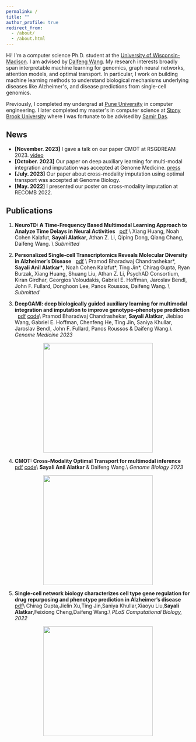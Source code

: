 ```yaml
---
permalink: /
title: ""
author_profile: true
redirect_from: 
  - /about/
  - /about.html
---
```


Hi! I'm a computer science Ph.D. student at the [University of Wisconsin-Madison](https://www.cs.wisc.edu/). I am advised by [Daifeng Wang](https://daifengwanglab.org/). My research interests broadly span interpretable machine learning for genomics, graph neural networks, attention models, and optimal transport. In particular, I work on building machine learning methods to understand biological mechanisms underlying diseases like Alzheimer's, and disease predictions from single-cell genomics.

Previously, I completed my undergrad at [Pune University](http://www.unipune.ac.in/) in computer engineering. I later completed my master's in computer science at [Stony Brook University](https://www.stonybrook.edu/) where I was fortunate to be advised by [Samir Das](https://www3.cs.stonybrook.edu/~samir/).

## News

- **[November. 2023]** I gave a talk on our paper CMOT at RSGDREAM 2023. [video](https://www.youtube.com/watch?v=nDTm6LGhP6I)
- **[October. 2023]** Our paper on deep auxiliary learning for multi-modal integration and imputation was accepted at Genome Medicine. [press](https://www.waisman.wisc.edu/2023/12/04/utilizing-ai-to-better-understand-the-genotype-phenotype-connection/)
- **[July. 2023]** Our paper about cross-modality imputation using optimal transport was accepted at Genome Biology.
- **[May. 2022]** I presented our poster on cross-modality imputation at RECOMB 2022.

## Publications
1. **NeuroTD: A Time-Frequency Based Multimodal Learning Approach to Analyze Time Delays in Neural Activities** &nbsp; [pdf](https://www.biorxiv.org/content/10.1101/2024.10.28.620662v1) \\
   Xiang Huang,  Noah Cohen Kalafut, **Sayali Alatkar**, Athan Z. Li, Qiping Dong, Qiang Chang,  Daifeng Wang. \\
   *Submitted*

2. **Personalized Single-cell Transcriptomics Reveals Molecular Diversity in Alzheimer’s Disease** &nbsp; [pdf](https://www.medrxiv.org/content/10.1101/2024.11.01.24316589v1) \\
   Pramod Bharadwaj Chandrashekar\*, <b>Sayali Anil Alatkar\*</b>, Noah Cohen Kalafut\*, Ting Jin\*, Chirag Gupta, Ryan Burzak, Xiang Huang, Shuang Liu, Athan Z. Li, PsychAD Consortium, Kiran Girdhar,  Georgios Voloudakis,  Gabriel E. Hoffman, Jaroslav Bendl, John F. Fullard, Donghoon Lee, Panos Roussos, Daifeng Wang. \\
   *Submitted*
   
3. **DeepGAMI: deep biologically guided auxiliary learning for multimodal integration and imputation to improve genotype–phenotype prediction** &nbsp; [pdf](https://rdcu.be/ducUF) [code](https://github.com/daifengwanglab/DeepGAMI)\\
Pramod Bharadwaj Chandrashekar, **Sayali Alatkar**, Jiebiao Wang, Gabriel E. Hoffman, Chenfeng He, Ting Jin, Saniya Khullar, Jaroslav Bendl, John F. Fullard, Panos Roussos & Daifeng Wang.\\
*Genome Medicine 2023*
<p align="center">
  <img src="https://user-images.githubusercontent.com/57010174/169340516-1d3c46bb-9a4a-4d6a-a710-eeb168e8bb22.png" width="300px" height="300px"></p>

 4. **CMOT: Cross-Modality Optimal Transport for multimodal inference** &nbsp; [pdf](https://rdcu.be/ducUy) [code](https://github.com/daifengwanglab/CMOT)\\
**Sayali Anil Alatkar** & Daifeng Wang.\\
*Genome Biology 2023*
<p align="center">
<img src="https://github.com/sayali7/sayali7_temp.github.io/assets/17776179/312bf491-3b2e-4beb-a882-24756579cba7" width="300px" height="300px"></p>

 5. **Single-cell network biology characterizes cell type gene regulation for drug repurposing and phenotype prediction in Alzheimer’s disease** &nbsp; [pdf](https://journals.plos.org/ploscompbiol/article?id=10.1371/journal.pcbi.1010287)\\
Chirag Gupta,Jielin Xu,Ting Jin,Saniya Khullar,Xiaoyu Liu,**Sayali Alatkar**,Feixiong Cheng,Daifeng Wang.\\
*PLoS Computational Biology, 2022*
<p align="center">
<img src="https://github.com/sayali7/sayali7_temp.github.io/assets/17776179/ae0bfed8-1f7a-49c6-8abc-86b59d811292" width="300px" height="300px"></p>
